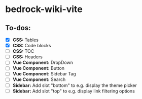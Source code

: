 # bedrock-wiki-vite

## To-dos:

-   [x] **CSS:** Tables
-   [x] **CSS:** Code blocks
-   [ ] **CSS:** TOC
-   [ ] **CSS:** Headers
-   [ ] **Vue Component:** DropDown
-   [ ] **Vue Component:** Button
-   [ ] **Vue Component:** Sidebar Tag
-   [ ] **Vue Component:** Search
-   [ ] **Sidebar:** Add slot "bottom" to e.g. display the theme picker
-   [ ] **Sidebar:** Add slot "top" to e.g. display link filtering options
